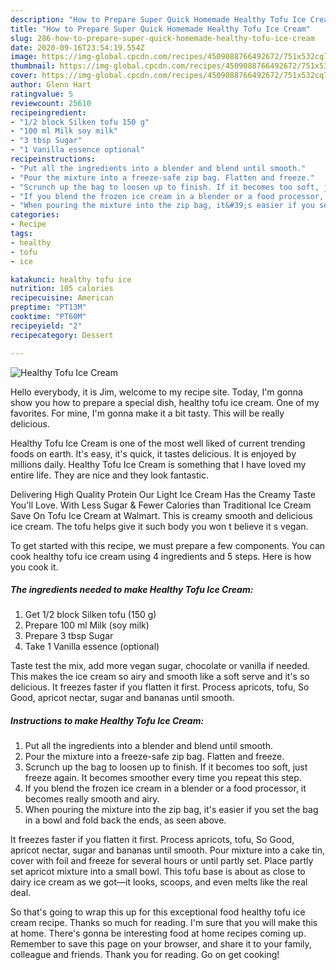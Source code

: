 ```yaml
---
description: "How to Prepare Super Quick Homemade Healthy Tofu Ice Cream"
title: "How to Prepare Super Quick Homemade Healthy Tofu Ice Cream"
slug: 286-how-to-prepare-super-quick-homemade-healthy-tofu-ice-cream
date: 2020-09-16T23:54:19.554Z
image: https://img-global.cpcdn.com/recipes/4509088766492672/751x532cq70/healthy-tofu-ice-cream-recipe-main-photo.jpg
thumbnail: https://img-global.cpcdn.com/recipes/4509088766492672/751x532cq70/healthy-tofu-ice-cream-recipe-main-photo.jpg
cover: https://img-global.cpcdn.com/recipes/4509088766492672/751x532cq70/healthy-tofu-ice-cream-recipe-main-photo.jpg
author: Glenn Hart
ratingvalue: 5
reviewcount: 25610
recipeingredient:
- "1/2 block Silken tofu 150 g"
- "100 ml Milk soy milk"
- "3 tbsp Sugar"
- "1 Vanilla essence optional"
recipeinstructions:
- "Put all the ingredients into a blender and blend until smooth."
- "Pour the mixture into a freeze-safe zip bag. Flatten and freeze."
- "Scrunch up the bag to loosen up to finish. If it becomes too soft, just freeze again. It becomes smoother every time you repeat this step."
- "If you blend the frozen ice cream in a blender or a food processor, it becomes really smooth and airy."
- "When pouring the mixture into the zip bag, it&#39;s easier if you set the bag in a bowl and fold back the ends, as seen above."
categories:
- Recipe
tags:
- healthy
- tofu
- ice

katakunci: healthy tofu ice 
nutrition: 105 calories
recipecuisine: American
preptime: "PT13M"
cooktime: "PT60M"
recipeyield: "2"
recipecategory: Dessert

---
```



![Healthy Tofu Ice Cream](https://img-global.cpcdn.com/recipes/4509088766492672/751x532cq70/healthy-tofu-ice-cream-recipe-main-photo.jpg)

Hello everybody, it is Jim, welcome to my recipe site. Today, I'm gonna show you how to prepare a special dish, healthy tofu ice cream. One of my favorites. For mine, I'm gonna make it a bit tasty. This will be really delicious.

Healthy Tofu Ice Cream is one of the most well liked of current trending foods on earth. It's easy, it's quick, it tastes delicious. It is enjoyed by millions daily. Healthy Tofu Ice Cream is something that I have loved my entire life. They are nice and they look fantastic.

Delivering High Quality Protein Our Light Ice Cream Has the Creamy Taste You&#39;ll Love. With Less Sugar &amp; Fewer Calories than Traditional Ice Cream Save On Tofu Ice Cream at Walmart. This is creamy smooth and delicious ice cream. The tofu helps give it such body you won t believe it s vegan.


To get started with this recipe, we must prepare a few components. You can cook healthy tofu ice cream using 4 ingredients and 5 steps. Here is how you cook it.

<!--inarticleads1-->

##### The ingredients needed to make Healthy Tofu Ice Cream:

1. Get 1/2 block Silken tofu (150 g)
1. Prepare 100 ml Milk (soy milk)
1. Prepare 3 tbsp Sugar
1. Take 1 Vanilla essence (optional)


Taste test the mix, add more vegan sugar, chocolate or vanilla if needed. This makes the ice cream so airy and smooth like a soft serve and it&#39;s so delicious. It freezes faster if you flatten it first. Process apricots, tofu, So Good, apricot nectar, sugar and bananas until smooth. 

<!--inarticleads2-->

##### Instructions to make Healthy Tofu Ice Cream:

1. Put all the ingredients into a blender and blend until smooth.
1. Pour the mixture into a freeze-safe zip bag. Flatten and freeze.
1. Scrunch up the bag to loosen up to finish. If it becomes too soft, just freeze again. It becomes smoother every time you repeat this step.
1. If you blend the frozen ice cream in a blender or a food processor, it becomes really smooth and airy.
1. When pouring the mixture into the zip bag, it&#39;s easier if you set the bag in a bowl and fold back the ends, as seen above.


It freezes faster if you flatten it first. Process apricots, tofu, So Good, apricot nectar, sugar and bananas until smooth. Pour mixture into a cake tin, cover with foil and freeze for several hours or until partly set. Place partly set apricot mixture into a small bowl. This tofu base is about as close to dairy ice cream as we got—it looks, scoops, and even melts like the real deal. 

So that's going to wrap this up for this exceptional food healthy tofu ice cream recipe. Thanks so much for reading. I'm sure that you will make this at home. There's gonna be interesting food at home recipes coming up. Remember to save this page on your browser, and share it to your family, colleague and friends. Thank you for reading. Go on get cooking!
